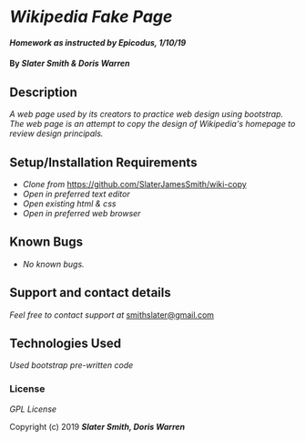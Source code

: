 # _Wikipedia Fake Page_

#### _Homework as instructed by Epicodus, 1/10/19_

#### By _**Slater Smith & Doris Warren**_

## Description

_A web page used by its creators to practice web design using bootstrap. The web page is an attempt to copy the design of Wikipedia's homepage to review design principals._

## Setup/Installation Requirements

* _Clone from_ https://github.com/SlaterJamesSmith/wiki-copy
* _Open in preferred text editor_
* _Open existing html & css_
* _Open in preferred web browser_


## Known Bugs

* _No known bugs._

## Support and contact details

_Feel free to contact support at_ smithslater@gmail.com

## Technologies Used

_Used bootstrap pre-written code_

### License

*GPL License*

Copyright (c) 2019 **_Slater Smith, Doris Warren_**
